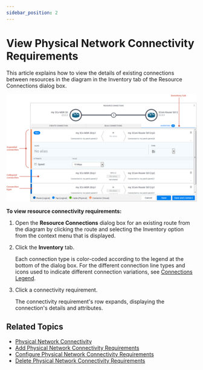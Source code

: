 ```yaml
---
sidebar_position: 2
---
```


# View Physical Network Connectivity Requirements

This article explains how to view the details of existing connections between resources in the diagram in the Inventory tab of the Resource Connections dialog box.

![](/Images/CloudShell-Portal/Lab-Management/Environments/ResourceConnectionWindowInventory.png)

**To view resource connectivity requirements:**

1. Open the **Resource Connections** dialog box for an existing route from the diagram by clicking the route and selecting the Inventory option from the context menu that is displayed.
2. Click the **Inventory** tab.
    
    Each connection type is color-coded according to the legend at the bottom of the dialog box. For the different connection line types and icons used to indicate different connection variations, see [Connections Legend](../../../../sandboxes/sandbox-workspace/add-connectivity/connections-legend.md).
    
3. Click a connectivity requirement.
    
    The connectivity requirement's row expands, displaying the connection's details and attributes.
    

## Related Topics

- [Physical Network Connectivity](./index.md)
- [Add Physical Network Connectivity Requirements](./add-phy-net-req/index.md)
- [Configure Physical Network Connectivity Requirements](./config-physical-conn-req.md)
- [Delete Physical Network Connectivity Requirements](./delete-physical-conn-req.md)